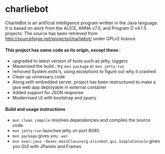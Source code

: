 # charliebot

CharlieBot is an artificial intelligence program written in the Java language. It is based on work from the ALICE, ANNA v7.0, and Program D v4.1.5 projects.
The source has been retrieved from http://sourceforge.net/projects/charliebot/ under GPLv2 licence

#### This project has same code as its origin, except these :
   + upgraded to latest version of tools such as jetty, loggers
   + Mavenized the build : try `mvn package` or `mvn jetty:run`
   + removed System.exits's, using exceptions to figure out why it crashed
   + Clean up unnessary code
   + Along with embedded server, project has been restructured to make a java web app deployable in external container
   + Added support for JSON response
   + Modernised UI with bootstrap and jquery

#### Build and usage instructions 
 + `mvn clean compile` resolves dependencies and compiles the source code
 + `mvn jetty:run` launches jetty on port 8080
 + `mvn package` gives you `.war`
 + `mvn exec:java -Dexec.mainClass=org.alicebot.gui.SimpleConsole` gives you GUI with JPanels and Frames
 


